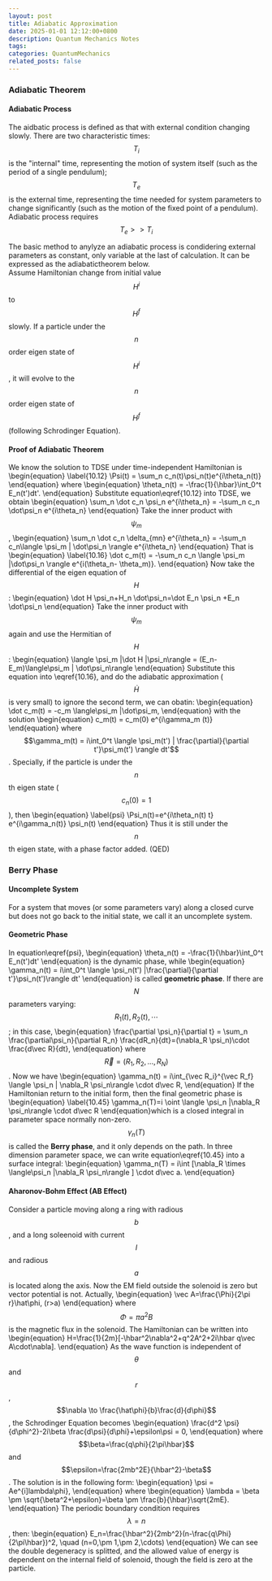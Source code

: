 ```yaml
---
layout: post
title: Adiabatic Approximation
date: 2025-01-01 12:12:00+0800
description: Quantum Mechanics Notes 
tags: 
categories: QuantumMechanics
related_posts: false
---
```


### Adiabatic Theorem
#### Adiabatic Process
The aidbatic process is defined as that with external condition changing slowly. 
There are two characteristic times: $$T_i$$ is the "internal" time, representing the motion of system itself (such as the period of a single pendulum); $$T_e$$ is the external time, representing the time needed for system parameters to change significantly (such as the motion of the fixed point of a pendulum).
Adiabatic process requires $$T_e >> T_i$$

The basic method to anylyze an adiabatic process is condidering external parameters as constant, only variable at the last of calculation. 
It can be expressed as the adiabatictheorem below.\
Assume Hamiltonian change from initial value $$H^i$$ to $$H^f$$ slowly. If a particle under the $$n$$ order eigen state of $$H^i$$, it will evolve to the $$n$$ order eigen state of $$H^f$$ (following Schrodinger Equation).

#### Proof of Adiabatic Theorem
We know the solution to TDSE under time-independent Hamiltonian is
\begin{equation}
\label{10.12}
\Psi(t) = \sum_n c_n(t)\psi_n(t)e^{i\theta_n(t)}
\end{equation}
where
\begin{equation}
\theta_n(t) = -\frac{1}{\hbar}\int_0^t E_n(t')dt'.
\end{equation}
Substitute equation\eqref{10.12} into TDSE, we obtain
\begin{equation}
\sum_n \dot c_n \psi_n e^{i\theta_n} = -\sum_n c_n \dot\psi_n e^{i\theta_n}
\end{equation}
Take the inner product with $$\psi_m$$,
\begin{equation}
\sum_n \dot c_n \delta_{mn} e^{i\theta_n} = -\sum_n c_n\langle \psi_m | \dot\psi_n \rangle e^{i\theta_n} 
\end{equation}
That is
\begin{equation}
\label{10.16}
\dot c_m(t) = -\sum_n c_n \langle \psi_m |\dot\psi_n \rangle e^{i(\theta_n- \theta_m)}.
\end{equation}
Now take the differential of the eigen equation of $$H$$:
\begin{equation}
\dot H \psi_n+H_n \dot\psi_n=\dot E_n \psi_n +E_n \dot\psi_n
\end{equation}
Take the inner product with $$\psi_m$$ again and use the Hermitian of $$H$$:
\begin{equation}
\langle \psi_m |\dot H |\psi_n\rangle = (E_n-E_m)\langle\psi_m | \dot\psi_n\rangle
\end{equation}
Substitute this equation into \eqref{10.16}, and do the adiabatic approximation ($$\dot H $$ is very small) to ignore the second term, we can obatin:
\begin{equation}
\dot c_m(t) = -c_m \langle\psi_m |\dot\psi_m,
\end{equation}
with the solution
\begin{equation}
c_m(t) = c_m(0) e^{i\gamma_m (t)}
\end{equation}
where $$\gamma_m(t) = i\int_0^t \langle \psi_m(t') | \frac{\partial}{\partial t'}\psi_m(t') \rangle dt'$$.
Specially, if the particle is under the $$n$$th eigen state ($$c_n(0)=1$$), then
\begin{equation}
\label{psi}
\Psi_n(t)=e^{i\theta_n(t) t} e^{i\gamma_n(t)} \psi_n(t)
\end{equation}
Thus it is still under the $$n$$th eigen state, with a phase factor added. (QED) 
### Berry Phase
#### Uncomplete System
For a system that moves (or some parameters vary) along a closed curve but does not go back to the initial state, we call it an uncomplete system.
#### Geometric Phase
In equation\eqref{psi}, 
\begin{equation}
\theta_n(t) = -\frac{1}{\hbar}\int_0^t E_n(t')dt'
\end{equation}
is the dynamic phase, while
\begin{equation}
\gamma_n(t) = i\int_0^t \langle \psi_n(t') |\frac{\partial}{\partial t'}\psi_n(t')\rangle dt'
\end{equation}
is called **geometric phase**.
If there are $$N$$ parameters varying: $$R_1(t), R_2(t), \cdots$$; in this case,
\begin{equation}
\frac{\partial \psi_n}{\partial t} = \sum_n \frac{\partial\psi_n}{\partial R_n} \frac{dR_n}{dt}=(\nabla_R \psi_n)\cdot \frac{d\vec R}{dt},
\end{equation}
where $$\vec R = (R_1,R_2,...,R_N)$$. Now we have
\begin{equation}
\gamma_n(t) = i\int_{\vec R_i}^{\vec R_f} \langle \psi_n | \nabla_R \psi_n\rangle \cdot d\vec R,
\end{equation}
If the Hamiltonian return to the initial form, then the final geometric phase is
\begin{equation}
\label{10.45}
\gamma_n(T)=i \oint \langle \psi_n |\nabla_R \psi_n\rangle \cdot d\vec R
\end{equation}which is a closed integral in parameter space normally non-zero. $$\gamma_n(T)$$ is called the **Berry phase**, and it only depends on the path.
In three dimension parameter space, we can write equation\eqref{10.45} into a surface integral:
\begin{equation}
\gamma_n(T) = i\int [\nabla_R \times \langle\psi_n |\nabla_R \psi_n\rangle ] \cdot d\vec a.
\end{equation}

#### Aharonov-Bohm Effect (AB Effect)
Consider a particle moving along a ring with radious $$b$$, and a long soleenoid with current $$I$$ and radious $$a$$ is located along the axis. Now the EM field outside the solenoid is zero but vector potential is not. Actually,
\begin{equation}
\vec A=\frac{\Phi}{2\pi r}\hat\phi, (r>a)
\end{equation}
where $$\Phi = \pi a^2B$$ is the magnetic flux in the solenoid.
The Hamiltonian can be written into
\begin{equation}
H=\frac{1}{2m}[-\hbar^2\nabla^2+q^2A^2+2i\hbar q\vec A\cdot\nabla].
\end{equation}
As the wave function is independent of $$\theta$$ and $$r$$, $$\nabla \to \frac{\hat\phi}{b}\frac{d}{d\phi}$$, the Schrodinger Equation becomes
\begin{equation}
\frac{d^2 \psi}{d\phi^2}-2i\beta \frac{d\psi}{d\phi}+\epsilon\psi = 0,
\end{equation}
where $$\beta=\frac{q\phi}{2\pi\hbar}$$ and $$\epsilon=\frac{2mb^2E}{\hbar^2}-\beta$$.
The solution is in the following form:
\begin{equation}
\psi = Ae^{i]lambda\phi},
\end{equation}
where
\begin{equation}
\lambda = \beta \pm \sqrt{\beta^2+\epsilon}=\beta \pm \frac{b}{\hbar}\sqrt{2mE}.
\end{equation}
The periodic boundary condition requires $$\lambda = n$$, then:
\begin{equation}
E_n=\frac{\hbar^2}{2mb^2}(n-\frac{q\Phi}{2\pi\hbar})^2, \quad (n=0,\pm 1,\pm 2,\cdots)
\end{equation}
We can see the double degeneracy is splitted, and the allowed value of energy is dependent on the internal field of solenoid, though the field is zero at the particle.

